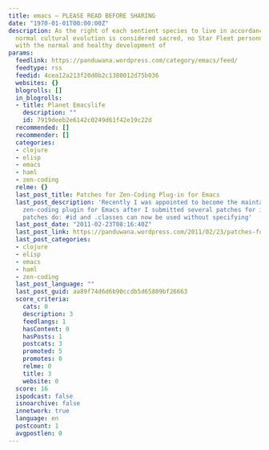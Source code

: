 ```yaml
---
title: emacs – PLEASE READ BEFORE SHARING
date: "1970-01-01T00:00:00Z"
description: As the right of each sentient species to live in accordance with its
  normal cultural evolution is considered sacred, no Star Fleet personnel may interfere
  with the normal and healthy development of
params:
  feedlink: https://panduwana.wordpress.com/category/emacs/feed/
  feedtype: rss
  feedid: 4cea12a213f20d0b2c1380012d75b036
  websites: {}
  blogrolls: []
  in_blogrolls:
  - title: Planet Emacslife
    description: ""
    id: 7919deeb2e6142c0249d61f42e19c22d
  recommended: []
  recommender: []
  categories:
  - clojure
  - elisp
  - emacs
  - haml
  - zen-coding
  relme: {}
  last_post_title: Patches for Zen-Coding Plug-in for Emacs
  last_post_description: 'Recently I was appointed to become the maintainer of the
    zen-coding plugin for Emacs after I submitted several patches for it. What the
    patches do: #id and .classes can now be used without specifying'
  last_post_date: "2011-02-23T08:16:40Z"
  last_post_link: https://panduwana.wordpress.com/2011/02/23/patches-for-zen-coding-plug-in-for-emacs/
  last_post_categories:
  - clojure
  - elisp
  - emacs
  - haml
  - zen-coding
  last_post_language: ""
  last_post_guid: aa89f74d6d6b90ccdb5d65809bf26663
  score_criteria:
    cats: 0
    description: 3
    feedlangs: 1
    hasContent: 0
    hasPosts: 1
    postcats: 3
    promoted: 5
    promotes: 0
    relme: 0
    title: 3
    website: 0
  score: 16
  ispodcast: false
  isnoarchive: false
  innetwork: true
  language: en
  postcount: 1
  avgpostlen: 0
---
```

